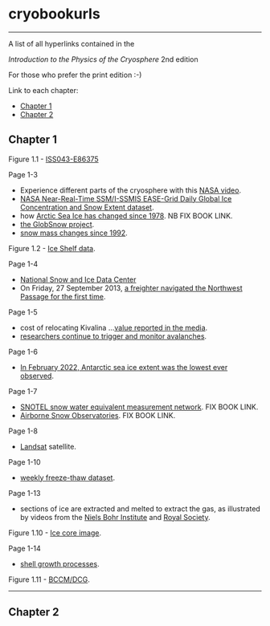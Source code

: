 # cryobookurls

------------------------------------------

A list of all hyperlinks contained in the

*Introduction to the Physics of the Cryosphere* 2nd edition

For those who prefer the print edition :-)

Link to each chapter:
- [Chapter 1](#chapter-1)
- [Chapter 2](#chapter-2)


## Chapter 1

Figure 1.1 - [ISS043-E86375](https://earthobservatory.nasa.gov/images/85855/scandinavia-at-night)

Page 1-3
* Experience different parts of the cryosphere with this [NASA video](https://www.youtube.com/watch?v=SV3XgJB1Ck4).
* [NASA Near-Real-Time SSM/I-SSMIS EASE-Grid Daily Global Ice Concentration and Snow Extent dataset](https://nsidc.org/data/nise/versions/5).
* how [Arctic Sea Ice has changed since 1978](https://www.youtube.com/watch?v=hlVXOC6a3ME). NB FIX BOOK LINK.
* [the GlobSnow project](https://www.globsnow.info/).
* [snow mass changes since 1992](https://www.youtube.com/watch?v=-kOZS7B09o4).


Figure 1.2 - [Ice Shelf data](http://www.naturalearthdata.com/downloads/10m-physical-vectors/10m-antarctic-ice-shelves/).

Page 1-4
* [National Snow and Ice Data Center](https://nsidc.org/data/nise)
* On Friday, 27 September 2013, [a freighter navigated the Northwest Passage for the first time](https://www.reuters.com/article/us-shipping-coal-arctic-idUSBRE98Q0K720130927).

Page 1-5
* cost of relocating Kivalina ...[value reported in the media](https://www.bbc.co.uk/news/magazine-23346370).
* [researchers continue to trigger and monitor avalanches](https://www.youtube.com/watch?v=CU2ghVV8sE0).

Page 1-6
* [In February 2022, Antarctic sea ice extent was the lowest ever observed](https://earthobservatory.nasa.gov/images/149627/antarctic-sea-ice-reaches-record-low).
 
Page 1-7
* [SNOTEL snow water equivalent measurement network](https://en.wikipedia.org/wiki/SNOTEL). FIX BOOK LINK.
* [Airborne Snow Observatories](https://www.airbornesnowobservatories.com/). FIX BOOK LINK.

Page 1-8
* [Landsat](https://landsat.gsfc.nasa.gov/) satellite.

Page 1-10
* [weekly freeze-thaw dataset](https://nsidc.org/data/aq3_ft/versions/5).

Page 1-13
* sections of ice are extracted and melted to extract the gas, as illustrated by videos from the [Niels Bohr Institute](https://www.youtube.com/watch?v=NbDU83wzzVY) and [Royal Society](https://www.youtube.com/watch?v=K6ckJBER6bU).

Figure 1.10 - [Ice core image](https://www.flickr.com/photos/oregonstateuniversity/45690255762).

Page 1-14
* [shell growth processes](https://en.wikipedia.org/wiki/Sclerochronology).

Figure 1.11 - [BCCM/DCG](https://bccm.belspo.be/about-us/bccm-dcg).

------------------------------------------

## Chapter 2
